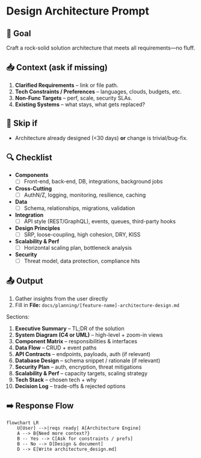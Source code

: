 # Design Architecture Prompt 

## 🎯 Goal
Craft a rock-solid solution architecture that meets all requirements—no fluff.

## 📥 Context (ask if missing)
1. **Clarified Requirements** – link or file path.
2. **Tech Constraints / Preferences** – languages, clouds, budgets, etc.
3. **Non-Func Targets** – perf, scale, security SLAs.
4. **Existing Systems** – what stays, what gets replaced?

## 🚦 Skip if
- Architecture already designed (<30 days) **or** change is trivial/bug-fix.

## 🔍 Checklist
- **Components**  
  - [ ] Front-end, back-end, DB, integrations, background jobs  

- **Cross-Cutting**  
  - [ ] AuthN/Z, logging, monitoring, resilience, caching  

- **Data**  
  - [ ] Schema, relationships, migrations, validation  

- **Integration**  
  - [ ] API style (REST/GraphQL), events, queues, third-party hooks  

- **Design Principles**  
  - [ ] SRP, loose-coupling, high cohesion, DRY, KISS  

- **Scalability & Perf**  
  - [ ] Horizontal scaling plan, bottleneck analysis  

- **Security**  
  - [ ] Threat model, data protection, compliance hits  

## 📤 Output
1. Gather insights from the user directly
2. Fill in **File:** `docs/planning/[feature-name]-architecture-design.md`

Sections:
1. **Executive Summary** – TL;DR of the solution  
2. **System Diagram (C4 or UML)** – high-level + zoom-in views  
3. **Component Matrix** – responsibilities & interfaces  
4. **Data Flow** – CRUD + event paths  
5. **API Contracts** – endpoints, payloads, auth (if relevant)  
6. **Database Design** – schema snippet / rationale (if relevant)  
7. **Security Plan** – auth, encryption, threat mitigations  
8. **Scalability & Perf** – capacity targets, scaling strategy  
9. **Tech Stack** – chosen tech + why  
10. **Decision Log** – trade-offs & rejected options  

## ➡️ Response Flow
```mermaid
flowchart LR
    U[User] -->|reqs ready| A[Architecture Engine]
    A --> B{Need more context?}
    B -- Yes --> C[Ask for constraints / prefs]
    B -- No --> D[Design & document]
    D --> E[Write architecture_design.md]
